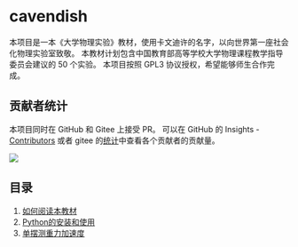 # cavendish

本项目是一本《大学物理实验》教材，使用卡文迪许的名字，以向世界第一座社会化物理实验室致敬。
本教材计划包含中国教育部高等学校大学物理课程教学指导委员会建议的 50 个实验。
本项目按照 GPL3 协议授权，希望能够师生合作完成。

## 贡献者统计

本项目同时在 GitHub 和 Gitee 上接受 PR。
可以在 GitHub 的 Insights - [Contributors](https://github.com/wangliang1989/cavendish/graphs/contributors) 或者 gitee 的[统计](https://gitee.com/wangliang1989/cavendish/repository/stats/main)中查看各个贡献者的贡献量。

[![](https://img.shields.io/github/contributors/wangliang1989/cavendish)](https://github.com/wangliang1989/cavendish/graphs/contributors)

## 目录

1. [如何阅读本教材](如何阅读本教材.md)
2. [Python的安装和使用](Python的安装和使用.md)
3. [单摆测重力加速度](单摆测重力加速度.md)
